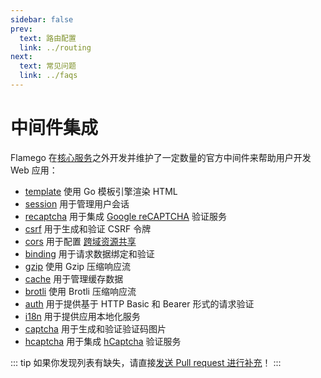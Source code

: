 ```yaml
---
sidebar: false
prev:
  text: 路由配置
  link: ../routing
next:
  text: 常见问题
  link: ../faqs
---
```


# 中间件集成

Flamego 在[核心服务](../core-services.md)之外开发并维护了一定数量的官方中间件来帮助用户开发 Web 应用：

- [template](template.md) 使用 Go 模板引擎渲染 HTML
- [session](session.md) 用于管理用户会话
- [recaptcha](recaptcha.md) 用于集成 [Google reCAPTCHA](https://www.google.com/recaptcha/about/) 验证服务
- [csrf](csrf.md) 用于生成和验证 CSRF 令牌
- [cors](cors.md) 用于配置 [跨域资源共享](https://developer.mozilla.org/en-US/docs/Web/HTTP/CORS)
- [binding](binding.md) 用于请求数据绑定和验证
- [gzip](gzip.md) 使用 Gzip 压缩响应流
- [cache](cache.md) 用于管理缓存数据
- [brotli](brotli.md) 使用 Brotli 压缩响应流
- [auth](auth.md) 用于提供基于 HTTP Basic 和 Bearer 形式的请求验证
- [i18n](i18n.md) 用于提供应用本地化服务
- [captcha](captcha.md) 用于生成和验证验证码图片
- [hcaptcha](hcaptcha.md) 用于集成 [hCaptcha](https://www.hcaptcha.com/) 验证服务

::: tip
如果你发现列表有缺失，请直接[发送 Pull request 进行补充](https://github.com/flamego/flamego.dev/edit/main/docs/middleware/README.md)！
:::
